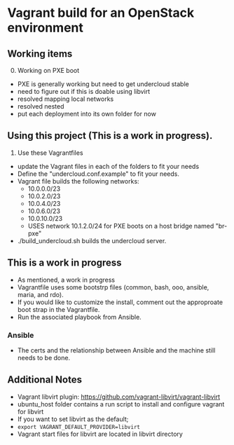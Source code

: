 # Vagrant build for an OpenStack environment
## Working items
0. Working on PXE boot
  * PXE is generally working but need to get undercloud stable
  * need to figure out if this is doable using libvirt
  * resolved mapping local networks
  * resolved nested
  * put each deployment into its own folder for now
 
## Using this project (This is a work in progress).
1. Use these Vagrantfiles
  * update the Vagrant files in each of the folders to fit your needs
  * Define the "undercloud.conf.example" to fit your needs.
  * Vagrant file builds the following networks:
    * 10.0.0.0/23
    * 10.0.2.0/23
    * 10.0.4.0/23
    * 10.0.6.0/23
    * 10.0.10.0/23
    * USES network 10.1.2.0/24 for PXE boots on a host bridge named "br-pxe"
  * ./build_undercloud.sh builds the undercloud server. 

## This is a work in progress
- As mentioned, a work in progress
- Vagrantfile uses some bootstrp files (common, bash, ooo, ansible, maria, and rdo). 
- If you would like to customize the install, comment out the approproate boot strap in the Vagrantfile.
- Run the associated playbook from Ansible.

### Ansible
- The certs and the relationship between Ansible and the machine still needs to be done. 

## Additional Notes
- Vagrant libvirt plugin: https://github.com/vagrant-libvirt/vagrant-libvirt
- ubuntu_host folder contains a run script to install and configure vagrant for libvirt
- If you want to set libvirt as the default;
- ```export VAGRANT_DEFAULT_PROVIDER=libvirt```
- Vagrant start files for libvirt are located in libvirt directory

